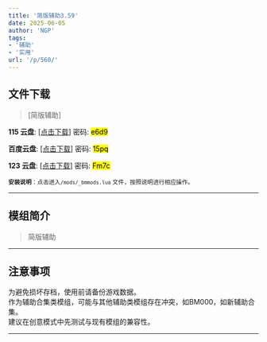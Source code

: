 ```yaml
---
title: '简版辅助3.59'
date: 2025-06-05
author: 'NGP'
tags:
- '辅助'
- '实用'
url: '/p/560/'
---
```


## 文件下载

> [简版辅助]  

**115 云盘**: [[点击下载]](https://115cdn.com/s/swwlw2p3hiv?password=e6d9#) 密码: <mark>e6d9</mark>  

**百度云盘**: [[点击下载]](https://pan.baidu.com/s/1uLiy590GYlRSUuRF52p8oQ?pwd=15pq) 密码: <mark>15pq</mark>  

**123 云盘**: [[点击下载]](https://www.123684.com/s/REwkjv-kaI23?) 密码: <mark>Fm7c</mark>  

<small> **安装说明**：点击进入`/mods/_bmmods.lua` 文件，按照说明进行相应操作。</small>  

---

## 模组简介

>  简版辅助

---

## 注意事项

>  
为避免损坏存档，使用前请备份游戏数据。  
作为辅助合集类模组，可能与其他辅助类模组存在冲突，如BM000，如新辅助合集。  
建议在创意模式中先测试与现有模组的兼容性。  

---

